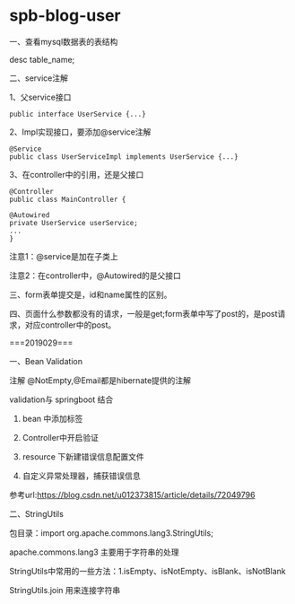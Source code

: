 # spb-blog-user

一、查看mysql数据表的表结构

desc table_name;

二、service注解

1、父service接口

    public interface UserService {...}

2、Impl实现接口，要添加@service注解

    @Service
    public class UserServiceImpl implements UserService {...}

3、在controller中的引用，还是父接口

    @Controller
    public class MainController {

    @Autowired
    private UserService userService;
    ...
    }
    
注意1：@service是加在子类上

注意2：在controller中，@Autowired的是父接口

三、form表单提交是，id和name属性的区别。

四、页面什么参数都没有的请求，一般是get;form表单中写了post的，是post请求，对应controller中的post。


===2019029===

一、Bean Validation

注解 @NotEmpty,@Email都是hibernate提供的注解

validation与 springboot 结合

1. bean 中添加标签

2. Controller中开启验证

3. resource 下新建错误信息配置文件

4. 自定义异常处理器，捕获错误信息

参考url:https://blog.csdn.net/u012373815/article/details/72049796

二、StringUtils

包目录：import org.apache.commons.lang3.StringUtils;

apache.commons.lang3 主要用于字符串的处理

StringUtils中常用的一些方法：1.isEmpty、isNotEmpty、isBlank、isNotBlank

StringUtils.join 用来连接字符串

